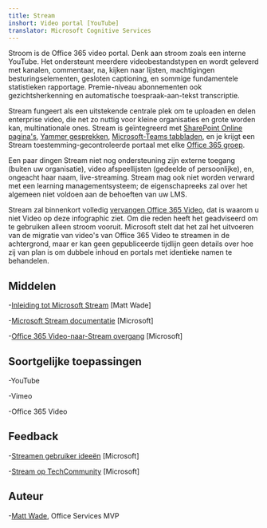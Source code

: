 ```yaml
---
title: Stream
inshort: Video portal [YouTube]
translator: Microsoft Cognitive Services
---
```



Stroom is de Office 365 video portal. Denk aan stroom zoals een interne YouTube. Het ondersteunt meerdere videobestandstypen en wordt geleverd met kanalen, commentaar, na, kijken naar lijsten, machtigingen besturingselementen, gesloten captioning, en sommige fundamentele statistieken rapportage. Premie-niveau abonnementen ook gezichtsherkenning en automatische toespraak-aan-tekst transcriptie.

Stream fungeert als een uitstekende centrale plek om te uploaden en delen enterprise video, die net zo nuttig voor kleine organisaties en grote worden kan, multinationale ones. Stream is geïntegreerd met [SharePoint Online pagina's](https://docs.microsoft.com/en-us/stream/embed-video-sharepoint), [Yammer gesprekken](https://stream.microsoft.com/en-us/blog/share-on-yammer/), [Microsoft-Teams tabbladen](https://docs.microsoft.com/en-us/stream/embed-video-microsoft-teams), en je krijgt een Stream toestemming-gecontroleerde portaal met elke [Office 365 groep](http://icsh.pt/O365groups).

Een paar dingen Stream niet nog ondersteuning zijn externe toegang (buiten uw organisatie), video afspeellijsten (gedeelde of persoonlijke), en, ongeacht haar naam, live-streaming. Stream mag ook niet worden verward met een learning managementsysteem; de eigenschapreeks zal over het algemeen niet voldoen aan de behoeften van uw LMS.

Stream zal binnenkort volledig [vervangen Office 365 Video](https://docs.microsoft.com/en-us/stream/migrate-from-office-365), dat is waarom u niet Video op deze infographic ziet. Om die reden heeft het geadviseerd om te gebruiken alleen stroom vooruit. Microsoft stelt dat het zal het uitvoeren van de migratie van video's van Office 365 Video te streamen in de achtergrond, maar er kan geen gepubliceerde tijdlijn geen details over hoe zij van plan is om dubbele inhoud en portals met identieke namen te behandelen.

Middelen
---------

-[Inleiding tot Microsoft Stream](https://www.linkedin.com/pulse/stream-video-portal-now-available-matt-wade/)
    \[Matt Wade\]

-[Microsoft Stream documentatie](https://docs.microsoft.com/en-us/stream/)
    \[Microsoft\]

-[Office 365 Video-naar-Stream overgang](https://docs.microsoft.com/en-us/stream/migrate-from-office-365)
    \[Microsoft\]

Soortgelijke toepassingen
--------------------

-YouTube

-Vimeo

-Office 365 Video

Feedback
---------

-[Streamen gebruiker ideeën](https://techcommunity.microsoft.com/t5/Microsoft-Stream-Ideas/idb-p/StreamIdeas)
    \[Microsoft\]

-[Stream op TechCommunity](https://techcommunity.microsoft.com/t5/Microsoft-Stream-Ideas/idb-p/StreamIdeas)
    \[Microsoft\]

Auteur
---------

-[Matt Wade](https://www.linkedin.com/in/thatmattwade/), Office Services MVP


